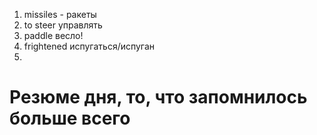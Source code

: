 1. missiles - ракеты
2. to steer управлять 
3. paddle весло!
4. frightened испугаться/испуган
5. 








# Резюме дня, то, что запомнилось больше всего